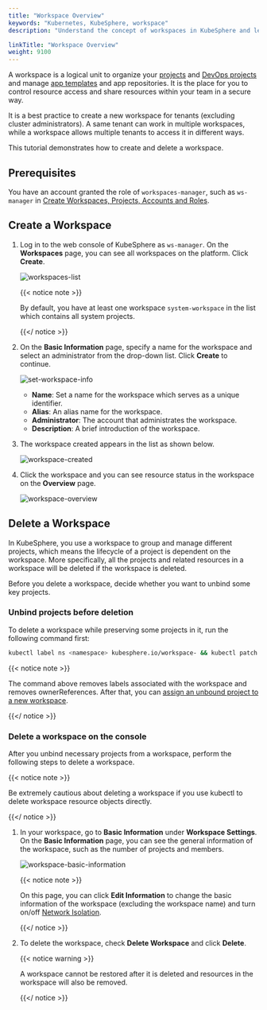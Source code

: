 ```yaml
---
title: "Workspace Overview"
keywords: "Kubernetes, KubeSphere, workspace"
description: "Understand the concept of workspaces in KubeSphere and learn how to create and delete a workspace."

linkTitle: "Workspace Overview"
weight: 9100
---
```


A workspace is a logical unit to organize your [projects](../../project-administration/) and [DevOps projects](../../devops-user-guide/) and manage [app templates](../upload-helm-based-application/) and app repositories. It is the place for you to control resource access and share resources within your team in a secure way.

It is a best practice to create a new workspace for tenants (excluding cluster administrators). A same tenant can work in multiple workspaces, while a workspace allows multiple tenants to access it in different ways.

This tutorial demonstrates how to create and delete a workspace.

## Prerequisites

You have an account granted the role of `workspaces-manager`, such as `ws-manager` in [Create Workspaces, Projects, Accounts and Roles](../../quick-start/create-workspace-and-project/).

## Create a Workspace

1. Log in to the web console of KubeSphere as `ws-manager`. On the **Workspaces** page, you can see all workspaces on the platform. Click **Create**.

   ![workspaces-list](/images/docs/workspace-administration/workspace-overview/workspaces-list.png)

   {{< notice note >}}

   By default, you have at least one workspace `system-workspace` in the list which contains all system projects.

   {{</ notice >}}

2. On the **Basic Information** page, specify a name for the workspace and select an administrator from the drop-down list. Click **Create** to continue.

   ![set-workspace-info](/images/docs/workspace-administration/workspace-overview/set-workspace-info.png)

   - **Name**: Set a name for the workspace which serves as a unique identifier.
   - **Alias**: An alias name for the workspace.
   - **Administrator**: The account that administrates the workspace.
   - **Description**: A brief introduction of the workspace.

3. The workspace created appears in the list as shown below.

   ![workspace-created](/images/docs/workspace-administration/workspace-overview/workspace-created.png)

4. Click the workspace and you can see resource status in the workspace on the **Overview** page.

   ![workspace-overview](/images/docs/workspace-administration/workspace-overview/workspace-overview.png)

## Delete a Workspace

In KubeSphere, you use a workspace to group and manage different projects, which means the lifecycle of a project is dependent on the workspace. More specifically, all the projects and related resources in a workspace will be deleted if the workspace is deleted.

Before you delete a workspace, decide whether you want to unbind some key projects.

### Unbind projects before deletion

To delete a workspace while preserving some projects in it, run the following command first:

```bash
kubectl label ns <namespace> kubesphere.io/workspace- && kubectl patch ns <namespace>   -p '{"metadata":{"ownerReferences":[]}}' --type=merge
```

{{< notice note >}} 

The command above removes labels associated with the workspace and removes ownerReferences. After that, you can [assign an unbound project to a new workspace](../../faq/access-control/add-kubernetes-namespace-to-kubesphere-workspace/).

{{</ notice >}} 

### Delete a workspace on the console

After you unbind necessary projects from a workspace, perform the following steps to delete a workspace.

{{< notice note >}} 

Be extremely cautious about deleting a workspace if you use kubectl to delete workspace resource objects directly.

{{</ notice >}} 

1. In your workspace, go to **Basic Information** under **Workspace Settings**. On the **Basic Information** page, you can see the general information of the workspace, such as the number of projects and members.

   ![workspace-basic-information](/images/docs/workspace-administration/workspace-overview/workspace-basic-information.png)

   {{< notice note >}}

   On this page, you can click **Edit Information** to change the basic information of the workspace (excluding the workspace name) and turn on/off [Network Isolation](../../workspace-administration/workspace-network-isolation/).

   {{</ notice >}} 

2. To delete the workspace, check **Delete Workspace** and click **Delete**.

   {{< notice warning >}}

   A workspace cannot be restored after it is deleted and resources in the workspace will also be removed.

   {{</ notice >}}

